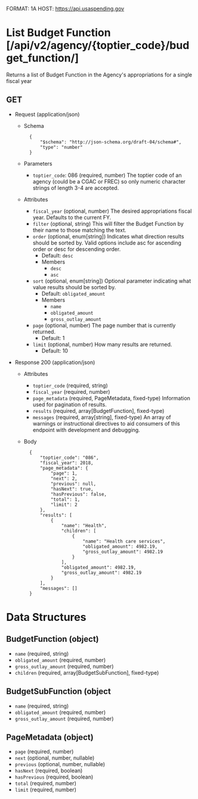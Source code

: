 FORMAT: 1A
HOST: https://api.usaspending.gov

# List Budget Function [/api/v2/agency/{toptier_code}/budget_function/]

Returns a list of Budget Function in the Agency's appropriations for a single fiscal year

## GET

+ Request (application/json)
    + Schema

            {
                "$schema": "http://json-schema.org/draft-04/schema#",
                "type": "number"
            }
    + Parameters
        + `toptier_code`: 086 (required, number)
            The toptier code of an agency (could be a CGAC or FREC) so only numeric character strings of length 3-4 are accepted.
    + Attributes
        + `fiscal_year` (optional, number)
            The desired appropriations fiscal year. Defaults to the current FY.
        + `filter` (optional, string)
            This will filter the Budget Function by their name to those matching the text.
        + `order` (optional, enum[string])
            Indicates what direction results should be sorted by. Valid options include asc for ascending order or desc for descending order.
            + Default: `desc`
            + Members
                + `desc`
                + `asc`
        + `sort` (optional, enum[string])
            Optional parameter indicating what value results should be sorted by.
            + Default: `obligated_amount`
            + Members
                + `name`
                + `obligated_amount`
                + `gross_outlay_amount`
        + `page` (optional, number)
            The page number that is currently returned.
            + Default: 1
        + `limit` (optional, number)
            How many results are returned.
            + Default: 10

+ Response 200 (application/json)
    + Attributes
        + `toptier_code` (required, string)
        + `fiscal_year` (required, number)
        + `page_metadata` (required, PageMetadata, fixed-type)
            Information used for pagination of results.
        + `results` (required, array[BudgetFunction], fixed-type)
        + `messages` (required, array[string], fixed-type)
            An array of warnings or instructional directives to aid consumers of this endpoint with development and debugging.

    + Body

            {
                "toptier_code": "086",
                "fiscal_year": 2018,
                "page_metadata": {
                    "page": 1,
                    "next": 2,
                    "previous": null,
                    "hasNext": true,
                    "hasPrevious": false,
                    "total": 1,
                    "limit": 2
                },
                "results": [
                    {
                        "name": "Health",
                        "children": [
                            {
                                "name": "Health care services",
                                "obligated_amount": 4982.19,
                                "gross_outlay_amount": 4982.19
                            }
                        ],
                        "obligated_amount": 4982.19,
                        "gross_outlay_amount": 4982.19
                    }
                ],
                "messages": []
            }

# Data Structures

## BudgetFunction (object)
+ `name` (required, string)
+ `obligated_amount` (required, number)
+ `gross_outlay_amount` (required, number)
+ `children` (required, array[BudgetSubFunction], fixed-type)

## BudgetSubFunction (object
+ `name` (required, string)
+ `obligated_amount` (required, number)
+ `gross_outlay_amount` (required, number)

## PageMetadata (object)
+ `page` (required, number)
+ `next` (optional, number, nullable)
+ `previous` (optional, number, nullable)
+ `hasNext` (required, boolean)
+ `hasPrevious` (required, boolean)
+ `total` (required, number)
+ `limit` (required, number)
